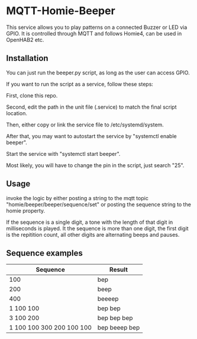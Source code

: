 # MQTT-Homie-Beeper

This service allows you to play patterns on a connected Buzzer or LED via GPIO.
It is controlled through MQTT and follows Homie4, can be used in OpenHAB2 etc.

## Installation

You can just run the beeper.py script, as long as the user can access GPIO.

If you want to run the script as a service, follow these steps:

First, clone this repo.

Second, edit the path in the unit file (.service) to match the final script location.

Then, either copy or link the service file to /etc/systemd/system.

After that, you may want to autostart the service by "systemctl enable beeper".

Start the service with "systemctl start beeper".

Most likely, you will have to change the pin in the script, just search "25".

## Usage

invoke the logic by either posting a string to the mqtt topic "homie/beeper/beeper/sequence/set"
or posting the sequence string to the homie property.

If the sequence is a single digit, a tone with the length of that digit in milliseconds is played.
It the sequence is more than one digit, the first digit is the repitition count, all other digits are alternating beeps and pauses.

## Sequence examples
|Sequence|Result|
|--------|------|
|100|bep|
|200|beep|
|400|beeeep|
|1 100 100|bep bep |
|3 100 200|bep  bep  bep  |
|1 100 100 300 200 100 100|bep beeep  bep|  
